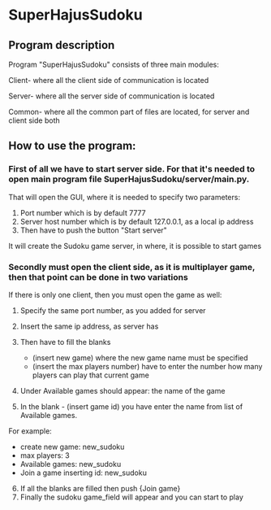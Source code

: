 # SuperHajusSudoku

## Program description

Program "SuperHajusSudoku" consists of three main modules:

Client- where all the client side of communication is located

Server- where all the server side of communication is located

Common- where all the common part of files are located, for server and client side both


## How to use the program:

### First of all we have to start server side. For that it's needed to open main program file SuperHajusSudoku/server/main.py.

That will open the GUI, where it is needed to specify two parameters:

 1. Port number which is by default 7777
 2. Server host number which is by default 127.0.0.1, as a local ip address
 3. Then have to push the button "Start server"

It will create the Sudoku game server, in where, it is possible to start games


### Secondly must open the client side, as it is multiplayer game, then that point can be done in two variations

If there is only one client, then you must open the game as well:

1. Specify the same port number, as you added for server
2. Insert the same ip address, as server has
3. Then have to fill the blanks
   - (insert new game) where the new game name must be specified
   - (insert the max players number) have to enter the number how many players can play that current game

4. Under Available games should appear: the name of the game
5. In the blank - (insert game id) you have enter the name from list of Available games.

For example:

- create new game: new_sudoku
- max players: 3
- Available games: new_sudoku
- Join a game inserting id: new_sudoku

6. If all the blanks are filled then push {Join game}
7. Finally the sudoku game_field will appear and you can start to play



